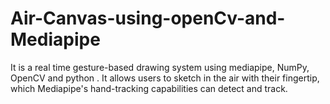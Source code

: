 # Air-Canvas-using-openCv-and-Mediapipe
It is a real time gesture-based drawing system using mediapipe, NumPy, OpenCV and python . It allows users to sketch in the air with their fingertip, which Mediapipe's hand-tracking capabilities can detect and track.
